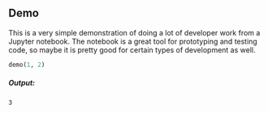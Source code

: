 ## Demo

This is a very simple demonstration of doing a lot of developer work from a Jupyter notebook.  The notebook is a great tool for prototyping and testing code, so maybe it is pretty good for certain types of development as well.

```python
demo(1, 2)
```

##### Output:

```
3
```

